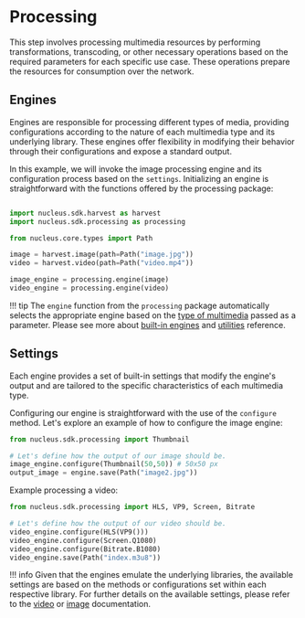 # Processing

This step involves processing multimedia resources by performing transformations, transcoding, or other necessary operations based on the required parameters for each specific use case. These operations prepare the resources for consumption over the network.

## Engines

Engines are responsible for processing different types of media, providing configurations according to the nature of each multimedia type and its underlying library. These engines offer flexibility in modifying their behavior through their configurations and expose a standard output.

In this example, we will invoke the image processing engine and its configuration process based on the `settings`. Initializing an engine is straightforward with the functions offered by the processing package:

```python

import nucleus.sdk.harvest as harvest
import nucleus.sdk.processing as processing

from nucleus.core.types import Path

image = harvest.image(path=Path("image.jpg"))
video = harvest.video(path=Path("video.mp4"))

image_engine = processing.engine(image)
video_engine = processing.engine(video)

```

!!! tip
    The `engine` function from the `processing` package automatically selects the appropriate engine based on the [type of multimedia](../reference/harvest/media.md) passed as a parameter. Please see more about [built-in engines](../reference/processing/engines.md) and [utilities](../reference/processing/utilities.md) reference.

## Settings

Each engine provides a set of built-in settings that modify the engine's output and are tailored to the specific characteristics of each multimedia type.

Configuring our engine is straightforward with the use of the `configure` method.
Let's explore an example of how to configure the image engine:

```python
from nucleus.sdk.processing import Thumbnail

# Let's define how the output of our image should be.
image_engine.configure(Thumbnail(50,50)) # 50x50 px
output_image = engine.save(Path("image2.jpg"))

```

Example processing a video:

```python
from nucleus.sdk.processing import HLS, VP9, Screen, Bitrate

# Let's define how the output of our video should be.
video_engine.configure(HLS(VP9()))
video_engine.configure(Screen.Q1080)
video_engine.configure(Bitrate.B1080)
video_engine.save(Path("index.m3u8"))


```


!!! info
    Given that the engines emulate the underlying libraries, the available settings are based on the methods or configurations set within each respective library. For further details on the available settings, please refer to the [video](../reference/processing/video/settings.md) or [image](../reference/processing/image/settings.md) documentation.
